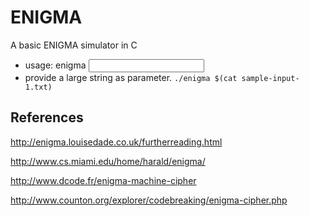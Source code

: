 # ENIGMA

A basic ENIGMA simulator in C

- usage: enigma <input>
- provide a large string as parameter. ```./enigma $(cat sample-input-1.txt)```

## References

http://enigma.louisedade.co.uk/furtherreading.html

http://www.cs.miami.edu/home/harald/enigma/

http://www.dcode.fr/enigma-machine-cipher

http://www.counton.org/explorer/codebreaking/enigma-cipher.php
